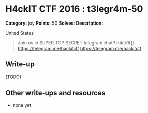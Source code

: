 # H4ckIT CTF 2016 : t3legr4m-50

**Category:** joy
**Points:** 50
**Solves:**
**Description:**

United States

> Join us in SUPER TOP SECRET telegram chat!! h4ck1t{} <https://telegram.me/hackitctf> [<https://telegram.me/hackitctf>](Link1)

## Write-up

(TODO)

## Other write-ups and resources

* none yet
